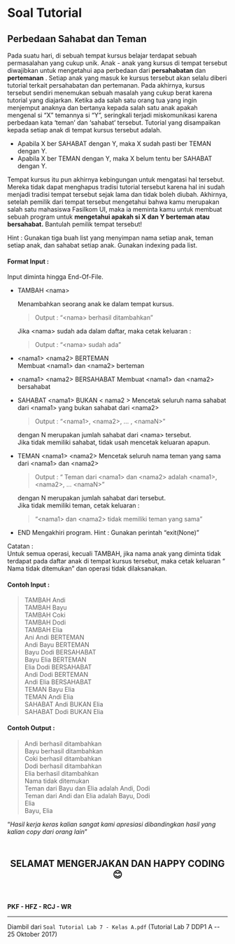 # Soal Tutorial

## Perbedaan Sahabat dan Teman

Pada suatu hari, di sebuah tempat kursus belajar terdapat sebuah permasalahan
yang cukup unik. Anak - anak yang kursus di tempat tersebut diwajibkan untuk mengetahui
apa perbedaan dari **persahabatan** dan **pertemanan** . Setiap anak yang masuk ke kursus
tersebut akan selalu diberi tutorial terkait persahabatan dan pertemanan. Pada akhirnya,
kursus tersebut sendiri menemukan sebuah masalah yang cukup berat karena tutorial yang
diajarkan. Ketika ada salah satu orang tua yang ingin menjemput anaknya dan bertanya
kepada salah satu anak apakah mengenal si “X” temannya si “Y”, seringkali terjadi
miskomunikasi karena perbedaan kata ‘teman’ dan ‘sahabat’ tersebut. Tutorial yang
disampaikan kepada setiap anak di tempat kursus tersebut adalah.

- Apabila X ber SAHABAT dengan Y, maka X sudah pasti ber TEMAN dengan Y.
- Apabila X ber TEMAN dengan Y, maka X belum tentu ber SAHABAT dengan Y.

Tempat kursus itu pun akhirnya kebingungan untuk mengatasi hal tersebut. Mereka tidak
dapat menghapus tradisi tutorial tersebut karena hal ini sudah menjadi tradisi tempat
tersebut sejak lama dan tidak boleh diubah. Akhirnya, setelah pemilik dari tempat
tersebut mengetahui bahwa kamu merupakan salah satu mahasiswa Fasilkom UI, maka ia
meminta kamu untuk membuat sebuah program untuk **mengetahui apakah si X dan Y
berteman atau bersahabat.** Bantulah pemilik tempat tersebut!

Hint : Gunakan tiga buah list yang menyimpan nama setiap anak, teman setiap anak,
dan sahabat setiap anak. Gunakan indexing pada list.

#### Format Input :
Input diminta hingga End-Of-File.

- TAMBAH \<nama>
    
    Menambahkan seorang anak ke dalam tempat kursus.
    > Output : “\<nama> berhasil ditambahkan”
    
    Jika \<nama> sudah ada dalam daftar, maka cetak keluaran :
    > Output : “\<nama> sudah ada”

- \<nama1> \<nama2> BERTEMAN\
    Membuat \<nama1> dan \<nama2> berteman

- \<nama1> \<nama2> BERSAHABAT
    Membuat \<nama1> dan \<nama2> bersahabat

- SAHABAT \<nama1> BUKAN \< nama2 >
    Mencetak seluruh nama sahabat dari \<nama1> yang bukan sahabat dari \<nama2>
    > Output : “\<nama1>, \<nama2>, … , \<namaN>”

    dengan N merupakan jumlah sahabat dari \<nama> tersebut.\
    Jika tidak memiliki sahabat, tidak usah mencetak keluaran apapun.

- TEMAN \<nama1> \<nama2>
    Mencetak seluruh nama teman yang sama dari \<nama1> dan \<nama2>
    > Output : “ Teman dari \<nama1> dan \<nama2> adalah \<nama1>, \<nama2>, …
    \<namaN>”

    dengan N merupakan jumlah sahabat dari <nama> tersebut.\
    Jika tidak memiliki teman, cetak keluaran :
    > “\<nama1> dan \<nama2> tidak memiliki teman yang sama”

- END
    Mengakhiri program.
    Hint : Gunakan perintah “exit(None)”
    
Catatan :\
Untuk semua operasi, kecuali TAMBAH, jika nama anak yang diminta tidak terdapat pada
daftar anak di tempat kursus tersebut, maka cetak keluaran “ Nama tidak ditemukan” dan
operasi tidak dilaksanakan.

#### Contoh Input :
> TAMBAH Andi\
> TAMBAH Bayu\
> TAMBAH Coki\
> TAMBAH Dodi\
> TAMBAH Elia\
> Ani Andi BERTEMAN\
> Andi Bayu BERTEMAN\
> Bayu Dodi BERSAHABAT\
> Bayu Elia BERTEMAN\
> Elia Dodi BERSAHABAT\
> Andi Dodi BERTEMAN\
> Andi Elia BERSAHABAT\
> TEMAN Bayu Elia\
> TEMAN Andi Elia\
> SAHABAT Andi BUKAN Elia\
> SAHABAT Dodi BUKAN Elia

#### Contoh Output :
> Andi berhasil ditambahkan\
> Bayu berhasil ditambahkan\
> Coki berhasil ditambahkan\
> Dodi berhasil ditambahkan\
> Elia berhasil ditambahkan\
> Nama tidak ditemukan\
> Teman dari Bayu dan Elia adalah Andi, Dodi\
> Teman dari Andi dan Elia adalah Bayu, Dodi\
> Elia\
> Bayu, Elia

“<i>Hasil kerja keras kalian sangat kami apresiasi dibandingkan hasil yang kalian
copy dari orang lain</i>”

<br>

<p style="text-align: center; font-size: 1.5em;"><strong>SELAMAT MENGERJAKAN
DAN HAPPY CODING 😊</strong></p>

<br>

**PKF - HFZ - RCJ - WR**

---

Diambil dari `Soal Tutorial Lab 7 - Kelas A.pdf` (Tutorial Lab 7 DDP1 A
\-- 25 Oktober 2017)